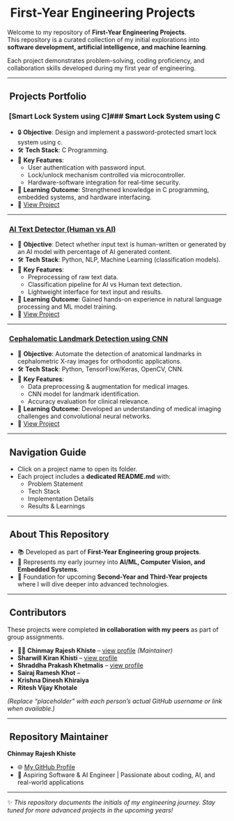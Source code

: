 # ​ First-Year Engineering Projects  

Welcome to my repository of **First-Year Engineering Projects**.  
This repository is a curated collection of my initial explorations into **software development, artificial intelligence, and machine learning**.  

Each project demonstrates problem-solving, coding proficiency, and collaboration skills developed during my first year of engineering.  

---

## ​ Projects Portfolio  

### ​ [Smart Lock System using C]### <a href="./Smart%20lock%20system%20using%20c" style="color:black; text-decoration:none;">Smart Lock System using C</a>
  
- 🔒 **Objective**: Design and implement a password-protected smart lock system using c.  
- 🛠 **Tech Stack**: C Programming.  
- 📌 **Key Features**:  
  - User authentication with password input.  
  - Lock/unlock mechanism controlled via microcontroller.  
  - Hardware-software integration for real-time security.  
- 🎯 **Learning Outcome**: Strengthened knowledge in C programming, embedded systems, and hardware interfacing.  
- 📖 [View Project](./Smart%20lock%20system%20using%20c)  

---

### ​ [AI Text Detector (Human vs AI)](./AI%20plagiarism%20checker%20using%20python)  
- 🤖 **Objective**: Detect whether input text is human-written or generated by an AI model with percentage of AI generated content.  
- 🛠 **Tech Stack**: Python, NLP, Machine Learning (classification models).  
- 📌 **Key Features**:  
  - Preprocessing of raw text data.  
  - Classification pipeline for AI vs Human text detection.  
  - Lightweight interface for text input and results.  
- 🎯 **Learning Outcome**: Gained hands-on experience in natural language processing and ML model training.  
- 📖 [View Project](./AI%20plagiarism%20checker%20using%20python)  

---

### ​ [Cephalomatic Landmark Detection using CNN](./Cephalomatic%20landmark%20detection%20using%20CNN)  
- 🧠 **Objective**: Automate the detection of anatomical landmarks in cephalometric X-ray images for orthodontic applications.  
- 🛠 **Tech Stack**: Python, TensorFlow/Keras, OpenCV, CNN.  
- 📌 **Key Features**:  
  - Data preprocessing & augmentation for medical images.  
  - CNN model for landmark identification.  
  - Accuracy evaluation for clinical relevance.  
- 🎯 **Learning Outcome**: Developed an understanding of medical imaging challenges and convolutional neural networks.  
- 📖 [View Project](./Cephalomatic%20landmark%20detection%20using%20CNN)  

---

## ​ Navigation Guide  
- Click on a project name to open its folder.  
- Each project includes a **dedicated README.md** with:  
  - Problem Statement  
  - Tech Stack  
  - Implementation Details  
  - Results & Learnings  

---

## ​ About This Repository  
- 📚 Developed as part of **First-Year Engineering group projects**.  
- 🌱 Represents my early journey into **AI/ML, Computer Vision, and Embedded Systems**.  
- 🔮 Foundation for upcoming **Second-Year and Third-Year projects** where I will dive deeper into advanced technologies.  

---

## ​ Contributors  
These projects were completed **in collaboration with my peers** as part of group assignments.

- 👨‍💻 **Chinmay Rajesh Khiste** – [view profile](https://github.com/chinmaykhiste2006-lgtm) *(Maintainer)*  
- **Sharwill Kiran Khisti** – [view profile](https://github.com/sharwillkhisti)  
- **Shraddha Prakash Khetmalis** – [view profile](https://github.com/shraddhaa09)
- **Sairaj Ramesh Khot** –  
- **Krishna Dinesh Khiraiya** 
- **Ritesh Vijay Khotale**  

*(Replace “placeholder” with each person’s actual GitHub username or link when available.)*

---

## ​​​ Repository Maintainer  
**Chinmay Rajesh Khiste**  
- 🌐 [My GitHub Profile](https://github.com/chinmaykhiste2006-lgtm)  
- 💼 Aspiring Software & AI Engineer | Passionate about coding, AI, and real-world applications  

---

✨ *This repository documents the initials of my engineering journey. Stay tuned for more advanced projects in the upcoming years!*  

